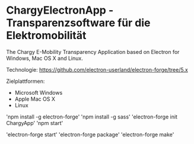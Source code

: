 # ChargyElectronApp - Transparenzsoftware für die Elektromobilität

The Chargy E-Mobility Transparency Application based on Electron for Windows, Mac OS X and Linux.

Technologie: https://github.com/electron-userland/electron-forge/tree/5.x

Zielplattformen:
 - Microsoft Windows
 - Apple Mac OS X
 - Linux

'npm install -g electron-forge'
'npm install -g sass'
'electron-forge init ChargyApp'
'npm start'

'electron-forge start'
'electron-forge package'
'electron-forge make'

